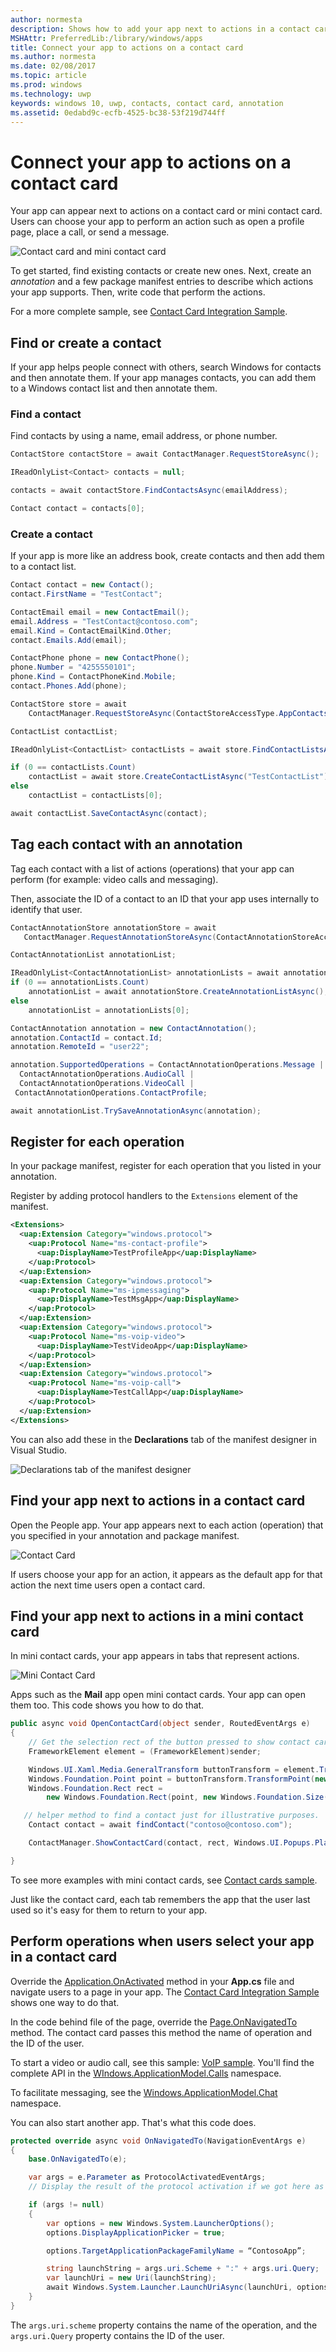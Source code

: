 ---author: normesta
description: Shows how to add your app next to actions in a contact card
MSHAttr: PreferredLib:/library/windows/apps
title: Connect your app to actions on a contact card
ms.author: normesta
ms.date: 02/08/2017
ms.topic: article
ms.prod: windows
ms.technology: uwp
keywords: windows 10, uwp, contacts, contact card, annotation
ms.assetid: 0edabd9c-ecfb-4525-bc38-53f219d744ff
---# Connect your app to actions on a contact cardYour app can appear next to actions on a contact card or mini contact card. Users can choose your app to perform an action such as open a profile page, place a call, or send a message.![Contact card and mini contact card](images/all-contact-cards.png)To get started, find existing contacts or create new ones. Next, create an *annotation* and a few package manifest entries to describe which actions your app supports. Then, write code that perform the actions.For a more complete sample, see [Contact Card Integration Sample](https://github.com/Microsoft/Windows-universal-samples/tree/master/Samples/ContactCardIntegration).## Find or create a contactIf your app helps people connect with others, search Windows for contacts and then annotate them. If your app manages contacts, you can add them to a Windows contact list and then annotate them.### Find a contactFind contacts by using a name, email address, or phone number.```csContactStore contactStore = await ContactManager.RequestStoreAsync();IReadOnlyList<Contact> contacts = null;contacts = await contactStore.FindContactsAsync(emailAddress);Contact contact = contacts[0];```### Create a contactIf your app is more like an address book, create contacts and then add them to a contact list.```csContact contact = new Contact();contact.FirstName = "TestContact";ContactEmail email = new ContactEmail();email.Address = "TestContact@contoso.com";email.Kind = ContactEmailKind.Other;contact.Emails.Add(email);ContactPhone phone = new ContactPhone();phone.Number = "4255550101";phone.Kind = ContactPhoneKind.Mobile;contact.Phones.Add(phone);ContactStore store = await    ContactManager.RequestStoreAsync(ContactStoreAccessType.AppContactsReadWrite);ContactList contactList;IReadOnlyList<ContactList> contactLists = await store.FindContactListsAsync();if (0 == contactLists.Count)    contactList = await store.CreateContactListAsync("TestContactList");else    contactList = contactLists[0];await contactList.SaveContactAsync(contact);```## Tag each contact with an annotationTag each contact with a list of actions (operations) that your app can perform (for example: video calls and messaging).Then, associate the ID of a contact to an ID that your app uses internally to identify that user.```csContactAnnotationStore annotationStore = await   ContactManager.RequestAnnotationStoreAsync(ContactAnnotationStoreAccessType.AppAnnotationsReadWrite);ContactAnnotationList annotationList;IReadOnlyList<ContactAnnotationList> annotationLists = await annotationStore.FindAnnotationListsAsync();if (0 == annotationLists.Count)    annotationList = await annotationStore.CreateAnnotationListAsync();else    annotationList = annotationLists[0];ContactAnnotation annotation = new ContactAnnotation();annotation.ContactId = contact.Id;annotation.RemoteId = "user22";annotation.SupportedOperations = ContactAnnotationOperations.Message |  ContactAnnotationOperations.AudioCall |  ContactAnnotationOperations.VideoCall | ContactAnnotationOperations.ContactProfile;await annotationList.TrySaveAnnotationAsync(annotation);```## Register for each operationIn your package manifest, register for each operation that you listed in your annotation.Register by adding protocol handlers to the ``Extensions`` element of the manifest.```xml<Extensions>  <uap:Extension Category="windows.protocol">    <uap:Protocol Name="ms-contact-profile">      <uap:DisplayName>TestProfileApp</uap:DisplayName>    </uap:Protocol>  </uap:Extension>  <uap:Extension Category="windows.protocol">    <uap:Protocol Name="ms-ipmessaging">      <uap:DisplayName>TestMsgApp</uap:DisplayName>    </uap:Protocol>  </uap:Extension>  <uap:Extension Category="windows.protocol">    <uap:Protocol Name="ms-voip-video">      <uap:DisplayName>TestVideoApp</uap:DisplayName>    </uap:Protocol>  </uap:Extension>  <uap:Extension Category="windows.protocol">    <uap:Protocol Name="ms-voip-call">      <uap:DisplayName>TestCallApp</uap:DisplayName>    </uap:Protocol>  </uap:Extension></Extensions>```You can also add these in the **Declarations** tab of the manifest designer in Visual Studio.![Declarations tab of the manifest designer](images/manifest-designer-protocols.png)## Find your app next to actions in a contact cardOpen the People app. Your app appears next to each action (operation) that you specified in your annotation and package manifest.![Contact Card](images/a-contact-card.png)If users choose your app for an action, it appears as the default app for that action the next time users open a contact card.## Find your app next to actions in a mini contact cardIn mini contact cards, your app appears in tabs that represent actions.![Mini Contact Card](images/mini-contact-card.png)Apps such as the **Mail** app open mini contact cards. Your app can open them too. This code shows you how to do that.```cspublic async void OpenContactCard(object sender, RoutedEventArgs e){    // Get the selection rect of the button pressed to show contact card.    FrameworkElement element = (FrameworkElement)sender;    Windows.UI.Xaml.Media.GeneralTransform buttonTransform = element.TransformToVisual(null);    Windows.Foundation.Point point = buttonTransform.TransformPoint(new Windows.Foundation.Point());    Windows.Foundation.Rect rect =        new Windows.Foundation.Rect(point, new Windows.Foundation.Size(element.ActualWidth, element.ActualHeight));   // helper method to find a contact just for illustrative purposes.    Contact contact = await findContact("contoso@contoso.com");    ContactManager.ShowContactCard(contact, rect, Windows.UI.Popups.Placement.Default);}```To see more examples with mini contact cards, see [Contact cards sample](https://github.com/Microsoft/Windows-universal-samples/tree/master/Samples/ContactCards).Just like the contact card, each tab remembers the app that the user last used so it's easy for them to return to your app.## Perform operations when users select your app in a contact cardOverride the [Application.OnActivated](https://msdn.microsoft.com/library/windows/apps/br242330) method  in your **App.cs** file and navigate users to a page in your app. The [Contact Card Integration Sample](https://github.com/Microsoft/Windows-universal-samples/tree/master/Samples/ContactCardIntegration) shows one way to do that.In the code behind file of the page, override the [Page.OnNavigatedTo](https://msdn.microsoft.com/library/windows/apps/windows.ui.xaml.controls.page.onnavigatedto.aspx) method. The contact card passes this method the name of operation and the ID of the user.To start a video or audio call, see this sample: [VoIP sample](https://github.com/Microsoft/Windows-universal-samples/tree/master/Samples/VoIP). You'll find the complete API in the [WIndows.ApplicationModel.Calls](https://msdn.microsoft.com/library/windows/apps/windows.applicationmodel.calls.aspx) namespace.To facilitate messaging, see the [Windows.ApplicationModel.Chat](https://msdn.microsoft.com/library/windows/apps/windows.applicationmodel.chat.aspx) namespace.You can also start another app. That's what this code does.```csprotected override async void OnNavigatedTo(NavigationEventArgs e){    base.OnNavigatedTo(e);    var args = e.Parameter as ProtocolActivatedEventArgs;    // Display the result of the protocol activation if we got here as a result of being activated for a protocol.    if (args != null)    {        var options = new Windows.System.LauncherOptions();        options.DisplayApplicationPicker = true;        options.TargetApplicationPackageFamilyName = “ContosoApp”;        string launchString = args.uri.Scheme + ":" + args.uri.Query;        var launchUri = new Uri(launchString);        await Windows.System.Launcher.LaunchUriAsync(launchUri, options);    }}```The ```args.uri.scheme``` property contains the name of the operation, and the ```args.uri.Query``` property contains the ID of the user.